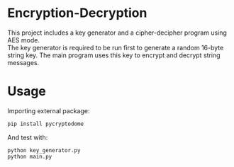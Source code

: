 # Encryption-Decryption

This project includes a key generator and a cipher-decipher program using AES mode.   
The key generator is required to be run first to generate a random 16-byte string key.
The main program uses this key to encrypt and decrypt string messages.

# Usage
Importing external package:
```python
pip install pycryptodome
```
And test with:
~~~
python key_generator.py
python main.py 
~~~
